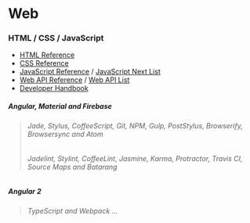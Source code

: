 # Web

### HTML / CSS / JavaScript
* [HTML Reference]
* [CSS Reference]
* [JavaScript Reference] / [JavaScript Next List]
* [Web API Reference] / [Web API List]
* [Developer Handbook]

[HTML Reference]: https://developer.mozilla.org/en-US/docs/Web/HTML/Reference
[CSS Reference]: https://developer.mozilla.org/en-US/docs/Web/CSS/Reference
[JavaScript Reference]: https://developer.mozilla.org/en-US/docs/Web/JavaScript/Reference
[JavaScript Next List]: https://developer.mozilla.org/en-US/docs/Web/JavaScript/New_in_JavaScript/ECMAScript_6_support_in_Mozilla 
[Web API Reference]: https://developer.mozilla.org/en-US/docs/Web/API
[Web API List]: https://github.com/Shyam-Chen/Web-Cheat-Sheet/blob/master/Web-API-List.md
[Developer Handbook]: http://www.frontendhandbook.com/

##### Angular, Material and Firebase
> ###### Jade, Stylus, CoffeeScript, Git, NPM, Gulp, PostStylus, Browserify, Browsersync and Atom
> ###### Jadelint, Stylint, CoffeeLint, Jasmine, Karma, Protractor, Travis CI, Source Maps and Batarang

##### Angular 2
> ###### TypeScript and Webpack ...

